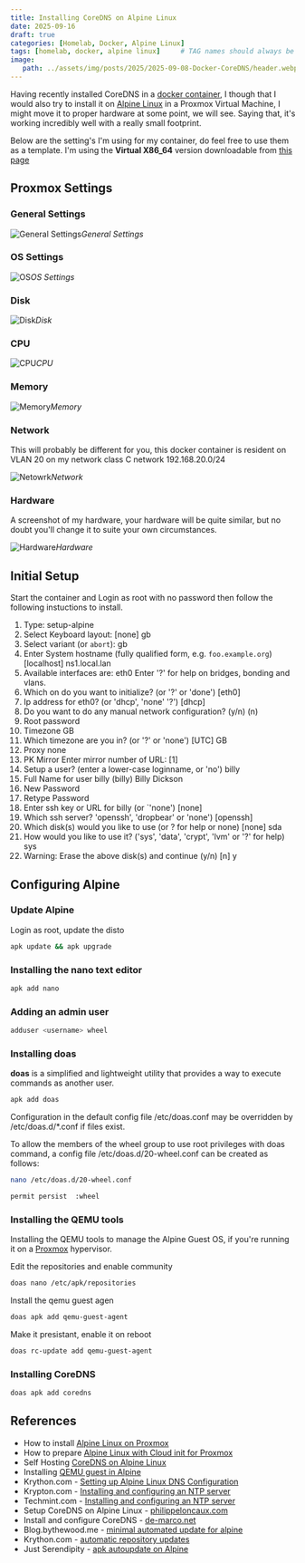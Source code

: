 ```yaml
---
title: Installing CoreDNS on Alpine Linux
date: 2025-09-16
draft: true
categories: [Homelab, Docker, Alpine Linux]
tags: [homelab, docker, alpine linux]     # TAG names should always be lowercase
image: 
   path: ../assets/img/posts/2025/2025-09-08-Docker-CoreDNS/header.webp
---
```


Having recently installed CoreDNS in a [docker container](https://thebloody.cloud/posts/Docker-CoreDNS/), I though that I would also try to install it on [Alpine Linux](https://www.alpinelinux.org/) in a Proxmox Virtual Machine, I might move it to proper hardware at some point, we will see. Saying that, it's working incredibly well with a really small footprint.

Below are the setting's I'm using for my container, do feel free to use them as a template. I'm using the **Virtual X86_64** version downloadable from [this page](https://alpinelinux.org/downloads/)

## Proxmox Settings

### General Settings

![General Settings](../assets/img/posts/2025/2025-09-08-Docker-CoreDNS/General.webp)_General Settings_

### OS Settings

![OS](../assets/img/posts/2025/2025-09-08-Docker-CoreDNS/OS.webp)_OS Settings_

### Disk

![Disk](../assets/img/posts/2025/2025-09-08-Docker-CoreDNS/Disk.webp)_Disk_

### CPU

![CPU](../assets/img/posts/2025/2025-09-08-Docker-CoreDNS/CPU.webp)_CPU_

### Memory

![Memory](../assets/img/posts/2025/2025-09-08-Docker-CoreDNS/Memory.webp)_Memory_

### Network

This will probably be different for you, this docker container is resident on VLAN 20 on my network class C network 192.168.20.0/24

![Netowrk](../assets/img/posts/2025/2025-09-08-Docker-CoreDNS/Network.webp)_Network_

### Hardware

A screenshot of my hardware, your hardware will be quite similar, but no doubt you'll change it to suite your own circumstances.

![Hardware](../assets/img/posts/2025/2025-09-08-Docker-CoreDNS/Hardware.webp)_Hardware_

## Initial Setup

Start the container and Login as root with no password then follow the following instuctions to install.

1. Type: setup-alpine
2. Select Keyboard layout: [none] gb
3. Select variant (or `abort`): gb
4. Enter System hostname (fully qualified form, e.g. `foo.example.org`) [localhost] ns1.local.lan
5. Available interfaces are: eth0
   Enter '?' for help on bridges, bonding and vlans.
6. Which on do you want to initialize? (or '?' or 'done') [eth0]
7. Ip address for eth0? (or 'dhcp', 'none' '?') [dhcp]
8. Do you want to do any manual network configuration? (y/n) (n)
9. Root password
10. Timezone GB
11. Which timezone are you in? (or '?' or 'none') [UTC] GB
12. Proxy none
13. PK Mirror
    Enter mirror number of URL: [1]
14. Setup a user? (enter a lower-case loginname, or 'no') billy
15. Full Name for user billy (billy) Billy Dickson
16. New Password
17. Retype Password
18. Enter ssh key or URL for billy (or `'none') [none]
19. Which ssh server? 'openssh', 'dropbear' or 'none') [openssh]
20. Which disk(s) would you like to use (or ? for help or none) [none] sda
21. How would you like to use it? ('sys', 'data', 'crypt', 'lvm' or '?' for help) sys
22. Warning: Erase the above disk(s) and continue (y/n) [n] y

## Configuring Alpine

### Update Alpine

Login as root, update the disto

```bash
apk update && apk upgrade
```

### Installing the nano text editor

```bash
apk add nano
```

### Adding an admin user

```bash
adduser <username> wheel
```

### Installing doas

**doas** is a simplified and lightweight utility that provides a way to execute commands as another user.

```bash
apk add doas
```

Configuration in the default config file /etc/doas.conf may be overridden by /etc/doas.d/*.conf if files exist.

To allow the members of the wheel group to use root privileges with doas command, a config file /etc/doas.d/20-wheel.conf can be created as follows:

```bash
nano /etc/doas.d/20-wheel.conf
```

```bash
permit persist  :wheel
```

### Installing the QEMU tools

Installing the QEMU tools to manage the Alpine Guest OS, if you're running it on a [Proxmox](https://www.proxmox.com) hypervisor.

Edit the repositories and enable community

```bash
doas nano /etc/apk/repositories
```

Install the qemu guest agen

```bash
doas apk add qemu-guest-agent
```

Make it presistant, enable it on reboot

```bash
doas rc-update add qemu-guest-agent
```

### Installing CoreDNS

```bash
doas apk add coredns
```

## References

- How to install [Alpine Linux on Proxmox](https://wiki.alpinelinux.org/wiki/Installing_Alpine_in_a_virtual_machine)
- How to prepare [Alpine Linux with Cloud init for Proxmox](https://5wire.co.uk/how-to-prepare-alpine-linux-image-with-cloud-init-ready-for-proxmox/)
- Self Hosting [CoreDNS on Alpine Linux](https://www.ipv6.rs/tutorial/Alpine_Linux_Latest/CoreDNS/)
- Installing [QEMU guest in Alpine](https://wiki.alpinelinux.org/wiki/Install_Alpine_in_QEMU#Create_the_Virtual_Machine)
- Krython.com - [Setting up Alpine Linux DNS Configuration](https://krython.com/post/setting-up-alpine-linux-dns-configuration)
- Krypton.com - [Installing and configuring an NTP server](https://krython.com/post/configuring-ntp-server)
- Techmint.com - [Installing and configuring an NTP server](https://www.tecmint.com/Install-chrony-in-centos-ubuntu-linux/)
- Setup CoreDNS on Alpine Linux - [philippeloncaux.com](https://philippeloctaux.com/blog/coredns-alpine/)
- Install and configure CoreDNS - [de-marco.net](https://di-marco.net/blog/it/2024-05-09-Intall_and_configure_coredns/)
- Blog.bythewood.me - [minimal automated update for alpine](https://blog.bythewood.me/posts/minimal-automated-updates-for-alpine-linux/)
- Krython.com - [automatic repository updates]()
- Just Serendipity - [apk autoupdate on Alpine](https://perrotta.dev/2024/08/apk-autoupdate-on-alpine-linux/)